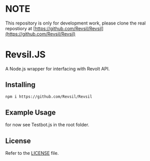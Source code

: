 NOTE
====
This repository is only for development work, please clone the real repostiory at [https://github.com/Revsil/Revsil](https://github.com/Revsil/Revsil)

Revsil.JS
====
A Node.js wrapper for interfacing with Revolt API.


## Installing
```bash
npm i https://github.com/Revsil/Revsil
```

## Example Usage
for now see Testbot.js in the root folder.


## License
Refer to the [LICENSE](LICENSE) file.
